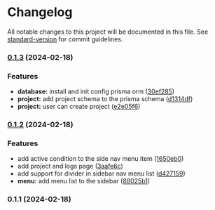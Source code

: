 # Changelog

All notable changes to this project will be documented in this file. See [standard-version](https://github.com/conventional-changelog/standard-version) for commit guidelines.

### [0.1.3](https://github.com/djascorp/task-m/compare/v0.1.2...v0.1.3) (2024-02-18)


### Features

* **database:** install and init config prisma orm ([30ef285](https://github.com/djascorp/task-m/commit/30ef285dd66fe8bf06540d745d78a2661c32800c))
* **project:** add project schema to the prisma schema ([d1314df](https://github.com/djascorp/task-m/commit/d1314df0914cbd7c37cf16bb065d30a9af90af76))
* **project:** user can create project ([e2e05f6](https://github.com/djascorp/task-m/commit/e2e05f672b484a2dd76db2202120a4b038d75673))

### [0.1.2](https://github.com/djascorp/task-m/compare/v0.1.1...v0.1.2) (2024-02-18)


### Features

* add active condition to the side nav menu item ([1650eb0](https://github.com/djascorp/task-m/commit/1650eb0be45c7d030f2693afc11e4bbbd845ccc1))
* add project and logs page ([3aafe6c](https://github.com/djascorp/task-m/commit/3aafe6c7258b3170f221d0be5366666d3e682695))
* add support for divider in sidebar nav menu list ([d427159](https://github.com/djascorp/task-m/commit/d4271597962ecd2be50edfa76744eea9d4907fce))
* **menu:** add menu list to the sidebar ([88025b1](https://github.com/djascorp/task-m/commit/88025b1a080a79e95babfb24e7e170b685e37a4b))

### 0.1.1 (2024-02-18)
